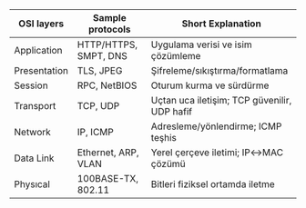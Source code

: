 | OSI layers   | Sample protocols       | Short Explanation |
|---|---|---|
| Application  | HTTP/HTTPS, SMPT, DNS  | Uygulama verisi ve isim çözümleme |
| Presentation | TLS, JPEG              | Şifreleme/sıkıştırma/formatlama |
| Session      | RPC, NetBIOS           | Oturum kurma ve sürdürme |
| Transport    | TCP, UDP               | Uçtan uca iletişim; TCP güvenilir, UDP hafif |
| Network      | IP, ICMP               | Adresleme/yönlendirme; ICMP teşhis |
| Data Link    | Ethernet, ARP, VLAN    | Yerel çerçeve iletimi; IP↔MAC çözümü |
| Physıcal     | 100BASE-TX, 802.11     | Bitleri fiziksel ortamda iletme |
